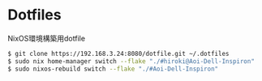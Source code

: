 # Dotfiles
NixOS環境構築用dotfile

```bash
$ git clone https://192.168.3.24:8080/dotfile.git ~/.dotfiles
$ sudo nix home-manager switch --flake "./#hiroki@Aoi-Dell-Inspiron"
$ sudo nixos-rebuild switch --flake "./#Aoi-Dell-Inspiron"
```